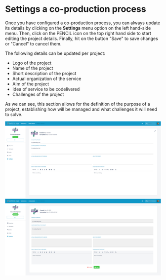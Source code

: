 # Settings a co-production process

Once you have configured a co-production process, you can always update its details by clicking on the **Settings** menu option on the left hand-side menu. Then, click on the PENCIL icon on the top right hand side to start editing the project details. Finally, hit on the button "Save" to save changes or "Cancel" to cancel them. 

The following details can be updated per project:
- Logo of the project
- Name of the project 
- Short description of the project
- Actual organization of the service
- Aim of the project
- Idea of service to be codelivered
- Challenges of the project

As we can see, this section allows for the definition of the purpose of a project, establishing how will be managed and what challenges it will need to solve. 

![Main screen with co-production process settings](images/project-settings1.png)
![Co-production process setting screen after clicking on PENCIL icon](images/project-settings2.png)
